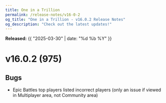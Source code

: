 ```yaml
---
title: One in a Trillion
permalink: /release-notes/v16-0-2
og_title: "One in a Trillion - v16.0.2 Release Notes"
og_description: "Check out the latest updates!"
---
```

**Released:** {{ "2025-03-30" | date: "%d %b %Y" }}

# v16.0.2 (975)
## Bugs
- Epic Battles top players listed incorrect players (only an issue if viewed in Multiplayer area, not Community area)
